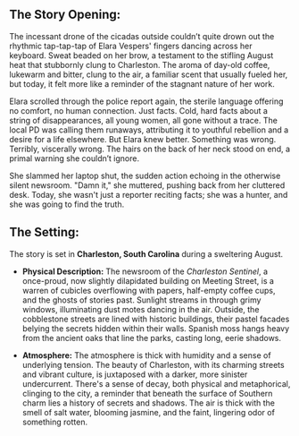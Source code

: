 ## The Story Opening:

The incessant drone of the cicadas outside couldn’t quite drown out the rhythmic tap-tap-tap of Elara Vespers' fingers dancing across her keyboard. Sweat beaded on her brow, a testament to the stifling August heat that stubbornly clung to Charleston. The aroma of day-old coffee, lukewarm and bitter, clung to the air, a familiar scent that usually fueled her, but today, it felt more like a reminder of the stagnant nature of her work.

Elara scrolled through the police report again, the sterile language offering no comfort, no human connection. Just facts. Cold, hard facts about a string of disappearances, all young women, all gone without a trace. The local PD was calling them runaways, attributing it to youthful rebellion and a desire for a life elsewhere. But Elara knew better. Something was wrong. Terribly, viscerally wrong. The hairs on the back of her neck stood on end, a primal warning she couldn’t ignore.

She slammed her laptop shut, the sudden action echoing in the otherwise silent newsroom. "Damn it," she muttered, pushing back from her cluttered desk. Today, she wasn't just a reporter reciting facts; she was a hunter, and she was going to find the truth.

## The Setting:

The story is set in **Charleston, South Carolina** during a sweltering August.

*   **Physical Description:** The newsroom of the *Charleston Sentinel*, a once-proud, now slightly dilapidated building on Meeting Street, is a warren of cubicles overflowing with papers, half-empty coffee cups, and the ghosts of stories past. Sunlight streams in through grimy windows, illuminating dust motes dancing in the air. Outside, the cobblestone streets are lined with historic buildings, their pastel facades belying the secrets hidden within their walls. Spanish moss hangs heavy from the ancient oaks that line the parks, casting long, eerie shadows.

*   **Atmosphere:** The atmosphere is thick with humidity and a sense of underlying tension. The beauty of Charleston, with its charming streets and vibrant culture, is juxtaposed with a darker, more sinister undercurrent. There's a sense of decay, both physical and metaphorical, clinging to the city, a reminder that beneath the surface of Southern charm lies a history of secrets and shadows. The air is thick with the smell of salt water, blooming jasmine, and the faint, lingering odor of something rotten.
